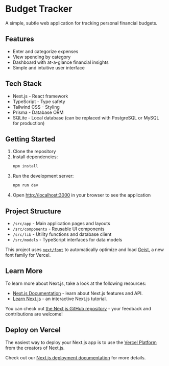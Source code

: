 # Budget Tracker

A simple, subtle web application for tracking personal financial budgets.

## Features

- Enter and categorize expenses
- View spending by category
- Dashboard with at-a-glance financial insights
- Simple and intuitive user interface

## Tech Stack

- Next.js - React framework
- TypeScript - Type safety
- Tailwind CSS - Styling
- Prisma - Database ORM
- SQLite - Local database (can be replaced with PostgreSQL or MySQL for production)

## Getting Started

1. Clone the repository
2. Install dependencies:
   ```bash
   npm install
   ```
3. Run the development server:
   ```bash
   npm run dev
   ```
4. Open [http://localhost:3000](http://localhost:3000) in your browser to see the application

## Project Structure

- `/src/app` - Main application pages and layouts
- `/src/components` - Reusable UI components
- `/src/lib` - Utility functions and database client
- `/src/models` - TypeScript interfaces for data models

This project uses [`next/font`](https://nextjs.org/docs/app/building-your-application/optimizing/fonts) to automatically optimize and load [Geist](https://vercel.com/font), a new font family for Vercel.

## Learn More

To learn more about Next.js, take a look at the following resources:

- [Next.js Documentation](https://nextjs.org/docs) - learn about Next.js features and API.
- [Learn Next.js](https://nextjs.org/learn) - an interactive Next.js tutorial.

You can check out [the Next.js GitHub repository](https://github.com/vercel/next.js) - your feedback and contributions are welcome!

## Deploy on Vercel

The easiest way to deploy your Next.js app is to use the [Vercel Platform](https://vercel.com/new?utm_medium=default-template&filter=next.js&utm_source=create-next-app&utm_campaign=create-next-app-readme) from the creators of Next.js.

Check out our [Next.js deployment documentation](https://nextjs.org/docs/app/building-your-application/deploying) for more details.
